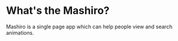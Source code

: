 # What's the Mashiro?
Mashiro is a single page app which can help people view and search animations.
